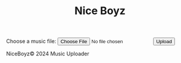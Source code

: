 <!DOCTYPE html>
<html lang="en">
<head>
    <meta charset="UTF-8">
    <meta name="viewport" content="width=device-width, initial-scale=1.0">
    <title>Music Upload</title>
    <link rel="stylesheet" href="styles.css">
</head>
<body>
    <header>
        <h1>Nice Boyz</h1>
    </header>
    <main>
        <section class="upload-section">
            <form action="/upload" method="post" enctype="multipart/form-data">
                <label for="musicUpload">Choose a music file:</label>
                <input type="file" id="musicUpload" name="musicFile" accept="audio/*" required>
                <button type="submit">Upload</button>
            </form>
        </section>
    </main>
    <footer>
        <p>NiceBoyz&copy; 2024 Music Uploader</p>
    </footer>
</body>
</html>

